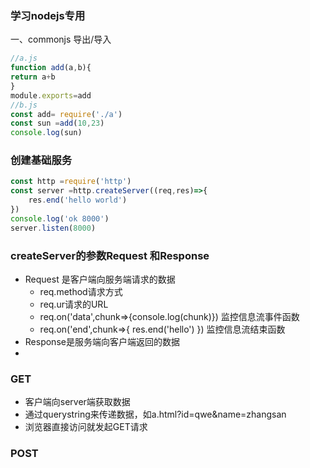 ### 学习nodejs专用
一、commonjs 导出/导入
```javascript
//a.js
function add(a,b){
return a+b
}
module.exports=add
//b.js
const add= require('./a')
const sun =add(10,23)
console.log(sun)
```
### 创建基础服务
```javascript
const http =require('http')
const server =http.createServer((req,res)=>{
    res.end('hello world')
})
console.log('ok 8000')
server.listen(8000)

```

### createServer的参数Request 和Response
- Request 是客户端向服务端请求的数据
	- req.method请求方式
	- req.ur请求的URL
	- req.on('data',chunk=>{console.log(chunk)})	监控信息流事件函数
	- req.on('end',chunk=>{ res.end('hello') })	监控信息流结束函数
- Response是服务端向客户端返回的数据
- 

### GET
- 客户端向server端获取数据
- 通过querystring来传递数据，如a.html?id=qwe&name=zhangsan
- 浏览器直接访问就发起GET请求
### POST
